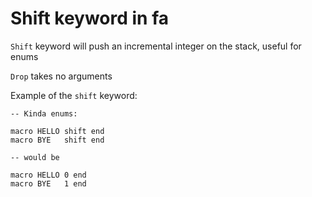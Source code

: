 # Shift keyword in fa

`Shift` keyword will push an incremental integer
on the stack, useful for enums

`Drop` takes no arguments

Example of the `shift` keyword:

```fa
-- Kinda enums:

macro HELLO shift end
macro BYE   shift end

-- would be

macro HELLO 0 end
macro BYE   1 end
```
